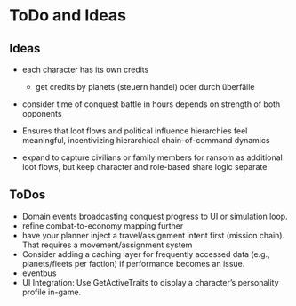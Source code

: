 # ToDo and Ideas

## Ideas
* each character has its own credits
    * get credits by planets (steuern handel) oder durch überfälle

* consider time of conquest battle in hours depends on strength of both opponents
* Ensures that loot flows and political influence hierarchies feel meaningful, incentivizing hierarchical chain-of-command dynamics
*  expand to capture civilians or family members for ransom as additional loot flows, but keep character and role-based share logic separate

## ToDos
* Domain events broadcasting conquest progress to UI or simulation loop.
* refine combat-to-economy mapping further
* have your planner inject a travel/assignment intent first (mission chain). That requires a movement/assignment system
* Consider adding a caching layer for frequently accessed data (e.g., planets/fleets per faction) if performance becomes an issue.
* eventbus
* UI Integration: Use GetActiveTraits to display a character’s personality profile in-game.